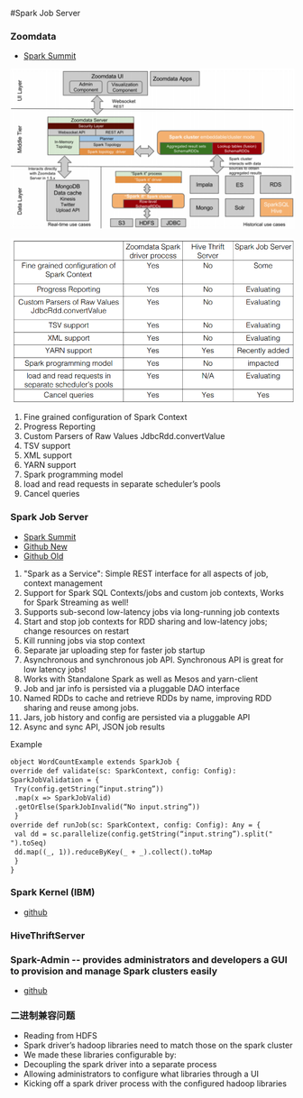 #Spark Job Server

### Zoomdata
- [Spark Summit](http://spark-summit.org/wp-content/uploads/2015/03/SSE15-14-Zoomdata-Alarcon.pdf)

<img src="/images/spark_job_server_arch.png" width="1000px">

![](/images/spark_job_server_remoting.png)

1. Fine grained configuration of Spark Context
2. Progress Reporting
3. Custom Parsers of Raw Values JdbcRdd.convertValue
4. TSV support
5. XML support
6. YARN support
7. Spark programming model
8. load and read requests in separate scheduler’s pools
9. Cancel queries


### Spark Job Server
- [Spark Summit](http://spark-summit.org/wp-content/uploads/2014/07/Spark-Job-Server-Easy-Spark-Job-Management-Chan-Chu.pdf)
- [Github New](https://github.com/spark-jobserver/spark-jobserver)
- [Github Old](http://github.com/ooyala/spark-jobserver)

1. "Spark as a Service": Simple REST interface for all aspects of job, context management
2. Support for Spark SQL Contexts/jobs and custom job contexts, Works for Spark Streaming as well!
3. Supports sub-second low-latency jobs via long-running job contexts
4. Start and stop job contexts for RDD sharing and low-latency jobs; change resources on restart
5. Kill running jobs via stop context
6. Separate jar uploading step for faster job startup
7. Asynchronous and synchronous job API. Synchronous API is great for low latency jobs!
8. Works with Standalone Spark as well as Mesos and yarn-client
9. Job and jar info is persisted via a pluggable DAO interface
10. Named RDDs to cache and retrieve RDDs by name, improving RDD sharing and reuse among jobs.
11. Jars, job history and config are persisted via a pluggable API
12. Async and sync API, JSON job results

Example

    object WordCountExample extends SparkJob {
    override def validate(sc: SparkContext, config: Config): SparkJobValidation = {
     Try(config.getString(“input.string”))
     .map(x => SparkJobValid)
     .getOrElse(SparkJobInvalid(“No input.string”))
     }
    override def runJob(sc: SparkContext, config: Config): Any = {
     val dd = sc.parallelize(config.getString(“input.string”).split(" ").toSeq)
     dd.map((_, 1)).reduceByKey(_ + _).collect().toMap
     }
    }

### Spark Kernel (IBM)
- [github](https://github.com/ibm-et/spark-kernel)


### HiveThriftServer


### Spark-Admin -- provides administrators and developers a GUI to provision and manage Spark clusters easily
- [github](https://github.com/adatao/adatao-admin)


### 二进制兼容问题
- Reading from HDFS
- Spark driver’s hadoop libraries need to match those on the spark cluster
- We made these libraries configurable by:
- Decoupling the spark driver into a separate process
- Allowing administrators to configure what libraries through a UI
- Kicking off a spark driver process with the configured hadoop libraries


